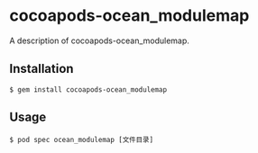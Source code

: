# cocoapods-ocean_modulemap

A description of cocoapods-ocean_modulemap.

## Installation

    $ gem install cocoapods-ocean_modulemap

## Usage

    $ pod spec ocean_modulemap [文件目录]
